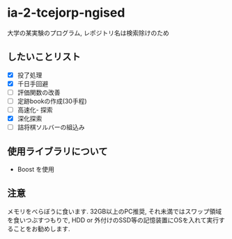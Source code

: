 # ia-2-tcejorp-ngised
大学の某実験のプログラム, レポジトリ名は検索除けのため

## したいことリスト
 - [x] 投了処理
 - [x] 千日手回避
 - [ ] 評価関数の改善
 - [ ] 定跡bookの作成(30手程)
 - [ ] 高速化- 探索
 - [x] 深化探索
 - [ ] 詰将棋ソルバーの組込み

## 使用ライブラリについて
 - Boost
 を使用
## 注意
メモリをべらぼうに食います. 32GB以上のPC推奨, それ未満ではスワップ領域を食いつぶすつもりで, HDD or 外付けのSSD等の記憶装置にOSを入れて実行することをお勧めします.
